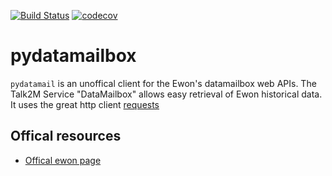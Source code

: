 [![Build Status](https://travis-ci.org/optimdata/pydatamailbox.svg?branch=master)](https://travis-ci.org/optimdata/pydatamailbox)
[![codecov](https://codecov.io/gh/optimdata/pydatamailbox/branch/master/graph/badge.svg)](https://codecov.io/gh/optimdata/pydatamailbox)

# pydatamailbox

`pydatamail` is an unoffical client for the Ewon's datamailbox web APIs. The Talk2M Service "DataMailbox" allows easy retrieval of Ewon historical data. It uses the great http client [requests](https://2.python-requests.org/en/master/)

## Offical resources

- [Offical ewon page](https://developer.ewon.biz/content/dmweb-api)
